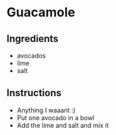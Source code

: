 # Guacamole
## Ingredients
* avocados
* lime
* salt
## Instructions
* Anything I waaant :)
* Put one avocado in a bowl
* Add the lime and salt and mix it
